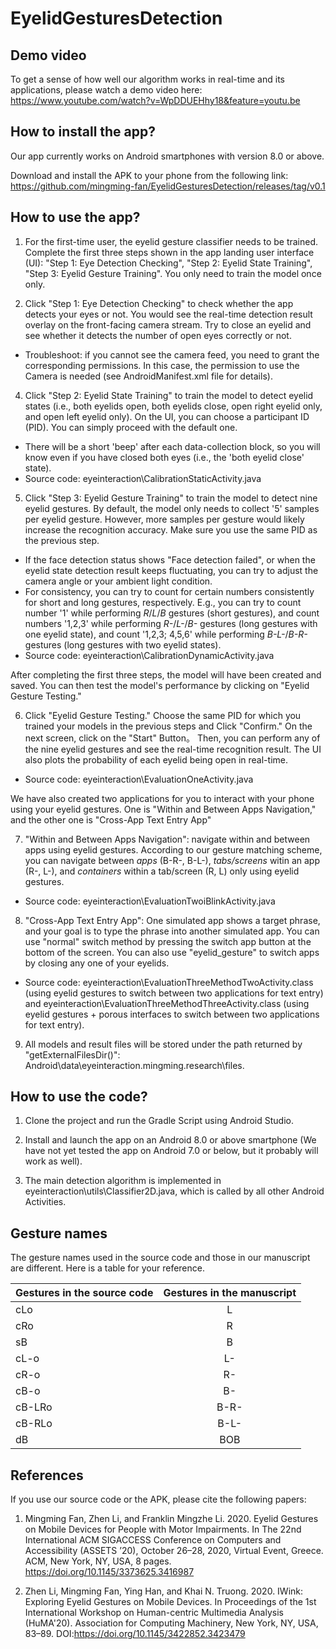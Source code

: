 # EyelidGesturesDetection

## Demo video

To get a sense of how well our algorithm works in real-time and its applications, please watch a demo video here: https://www.youtube.com/watch?v=WpDDUEHhy18&feature=youtu.be


## How to install the app?
Our app currently works on Android smartphones with version 8.0 or above.
 
Download and install the APK to your phone from the following link: https://github.com/mingming-fan/EyelidGesturesDetection/releases/tag/v0.1



## How to use the app?

1. For the first-time user, the eyelid gesture classifier needs to be trained. Complete the first three steps shown in the app landing user interface (UI): "Step 1: Eye Detection Checking", "Step 2: Eyelid State Training", "Step 3: Eyelid Gesture Training". You only need to train the model once only. 


2. Click "Step 1: Eye Detection Checking" to check whether the app detects your eyes or not. You would see the real-time detection result overlay on the front-facing camera stream. Try to close an eyelid and see whether it detects the number of open eyes correctly or not.

  * Troubleshoot: if you cannot see the camera feed, you need to grant the corresponding permissions. In this case, the permission to use the Camera is needed (see AndroidManifest.xml file for details).

4. Click "Step 2: Eyelid State Training" to train the model to detect eyelid states (i.e., both eyelids open, both eyelids close, open right eyelid only, and open left eyelid only). On the UI, you can choose a participant ID (PID). You can simply proceed with the default one.  

  * There will be a short 'beep' after each data-collection block, so you will know even if you have closed both eyes (i.e., the 'both eyelid close' state).
  * Source code: eyeinteraction\CalibrationStaticActivity.java

5. Click "Step 3: Eyelid Gesture Training" to train the model to detect nine eyelid gestures. By default, the model only needs to collect '5' samples per eyelid gesture. However, more samples per gesture would likely increase the recognition accuracy. Make sure you use the same PID as the previous step.

  * If the face detection status shows "Face detection failed", or when the eyelid state detection result keeps fluctuating, you can try to adjust the camera angle or your ambient light condition. 
  * For consistency, you can try to count for certain numbers consistently for short and long gestures, respectively. E.g., you can try to count number '1' while performing *R*/*L*/*B* gestures (short gestures), and count numbers '1,2,3' while performing *R-*/*L-*/*B-* gestures (long gestures with one eyelid state), and count '1,2,3; 4,5,6' while performing *B-L-*/*B-R-* gestures (long gestures with two eyelid states). 
  * Source code: eyeinteraction\CalibrationDynamicActivity.java


After completing the first three steps, the model will have been created and saved. You can then test the model's performance by clicking on "Eyelid Gesture Testing."
 

6. Click "Eyelid Gesture Testing." Choose the same PID for which you trained your models in the previous steps and Click "Confirm." On the next screen, click on the "Start" Button。 Then, you can perform any of the nine eyelid gestures and see the real-time recognition result. The UI also plots the probability of each eyelid being open in real-time. 
  * Source code: eyeinteraction\EvaluationOneActivity.java


We have also created two applications for you to interact with your phone using your eyelid gestures. One is "Within and Between Apps Navigation," and the other one is "Cross-App Text Entry App"

7. "Within and Between Apps Navigation": navigate within and between apps using eyelid gestures. According to our gesture matching scheme, you can navigate between *apps* (B-R-, B-L-), *tabs/screens* witin an app (R-, L-), and *containers* within a tab/screen (R, L) only using eyelid gestures. 
  * Source code: eyeinteraction\EvaluationTwoiBlinkActivity.java

8. "Cross-App Text Entry App": One simulated app shows a target phrase, and your goal is to type the phrase into another simulated app. You can use "normal" switch method by pressing the switch app button at the bottom of the screen. You can also use "eyelid_gesture" to switch apps by closing any one of your eyelids. 

  * Source code: eyeinteraction\EvaluationThreeMethodTwoActivity.class (using eyelid gestures to switch between two applications for text entry) and eyeinteraction\EvaluationThreeMethodThreeActivity.class (using eyelid gestures + porous interfaces to switch between two applications for text entry).

9. All models and result files will be stored under the path returned by "getExternalFilesDir()": Android\data\eyeinteraction.mingming.research\files.


## How to use the code?

1. Clone the project and run the Gradle Script using Android Studio.

2. Install and launch the app on an Android 8.0 or above smartphone (We have not yet tested the app on Android 7.0 or below, but it probably will work as well).

3. The main detection algorithm is implemented in eyeinteraction\utils\Classifier2D.java, which is called by all other Android Activities. 

## Gesture names

The gesture names used in the source code and those in our manuscript are different. Here is a table for your reference.

| Gestures in the source code | Gestures in the manuscript |
| ------------- |:------------------:|
| cLo  | L |
| cRo  | R |
| sB   | B |
| cL-o | L- |
| cR-o | R- |
| cB-o | B- |
| cB-LRo | B-R- |
| cB-RLo | B-L- |
| dB | BOB |



## References

If you use our source code or the APK, please cite the following papers:

1. Mingming Fan, Zhen Li, and Franklin Mingzhe Li. 2020. Eyelid Gestures on
Mobile Devices for People with Motor Impairments. In The 22nd International ACM SIGACCESS Conference on Computers and Accessibility (ASSETS
’20), October 26–28, 2020, Virtual Event, Greece. ACM, New York, NY, USA,
8 pages. https://doi.org/10.1145/3373625.3416987

2. Zhen Li, Mingming Fan, Ying Han, and Khai N. Truong. 2020. IWink: Exploring Eyelid Gestures on Mobile Devices. In Proceedings of the 1st International Workshop on Human-centric Multimedia Analysis (HuMA'20). Association for Computing Machinery, New York, NY, USA, 83–89. DOI:https://doi.org/10.1145/3422852.3423479
